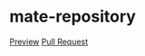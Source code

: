 # mate-repository
[Preview](https://github.com/VVHimiak/mate-repository/)
[Pull Request](https://github.com/VVHimiak/mate-repository/pull/1/files)